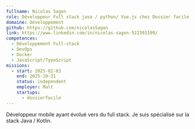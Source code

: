 ```yaml
---
fullname: Nicolas Sagon
role: Développeur Full stack java / python/ Vue.js chez Dossier facile
domaine: Développement
github: https://github.com/nicolasSagon
link: https://www.linkedin.com/in/nicolas-sagon-522391109/
competences:
  - Développement Full-stack
  - DevOps
  - Docker
  - JavaScript/TypeScript
missions:
  - start: 2025-02-03
    end: 2025-10-31
    status: independent
    employer: Malt
    startups:
      - dossierfacile
---
```

Développeur mobile ayant évolué vers du full stack. Je suis spécialisé sur la stack Java / Kotlin.
